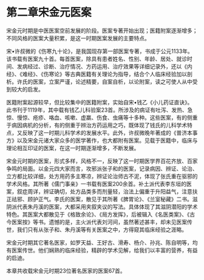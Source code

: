 # 第二章宋金元医案

宋金元时期是中医医案空前发展的阶段。医案专著开始出现；医籍附案逐渐增多；不同风格的医案大量积累，是这一时期医案发展的主要特点。

宋•许叔微的《伤寒九十论》，是我国现存第一部医案专著，书成于公元1133年。该书载有医案九十首。每首医案，除具有患者姓名、性别、年龄、居处、就诊时间、发病经过、诊断、治疗情况、方药运用、治疗效果等详细记录外，还以《内经》、《难经》、《伤寒论》等古典医籍有关理论为指导，结合个人临床经验加以剖析。许氏的医案，立案严谨，论述精要，自案自析，以论附案，读之可使人从中受到较大的启发。

医籍附案起源较早，但比较集中的医籍附案，实始自宋•钱乙《小儿药证直诀》。此书刊于1119年，其中载有钱乙儿科验案23首。所涉及的病证有吐泻、发热、急惊、慢惊、疮疹、咯血、咳嗽、虚羸、伤食、虫痛等十多种。这些医案，有的侧重于病因病机的分析，有的侧重于辨治方药运用之巧，既体现了钱氏的儿科学术特点，又反映了这一时期儿科学术的发展水平。此外，许叔微晚年著成的《普济本事方》以及宋金元诸大家众多的医学著作，也大都附有医案。见载于医籍中，临床与理论相互印证的医案，在这一时期逐渐增多，不断发展。

宋金元时期的医案，形式多样，风格不一，反映了这一时期医学界百花齐放、百家争鸣的局面。以金元四大家而言，攻邪派张子和的医案，记录病因、辨证、论治、立方都比较详细，处方用药多主寒凉，辨证论治师古不泥，体现了张氏重在驱邪的学术风格。其所著《儒门事亲》一书载有医案200余首。补土派代表李东垣的医案，叙症周详，辨证确切，处方品类多而剂量轻，治法上偏重于升阳益气，注意扶正祛邪、顾护正气。李氏的医案，散见于其所著《脾胃论》、《兰室秘藏》二书。滋阴派代表朱丹溪的医案，大都采用夹叙夹议的写法。具体体现了其滋阴潜阳的学术特色。其医案大都散见于《格致余论》、《局方发挥》，后被辑入《名医类案》、《古今医案按》等书。遗憾的是，主火派代表刘河间，虽然著述甚丰，却未见医案传世，我们只有从张子和、朱丹溪等有关医案之中，方得窥其临床经验之涯略。

宋金元时期其它著名医家，如罗天益、王好古、滑寿、杨介、孙兆、陈自明等，均有医案传世。他们娴熟的临床经验，精辟的学术见解，给我们以丰富的营养，有益的启迪。

本章共收载宋金元时期23位著名医家的医案67首。
